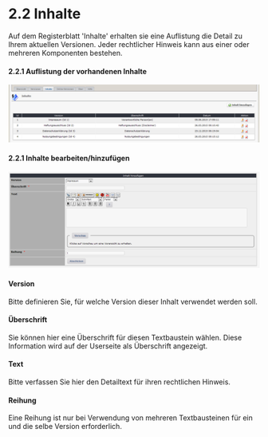 # 2.2 Inhalte

Auf dem Registerblatt 'Inhalte' erhalten sie eine Auflistung die Detail zu Ihrem aktuellen Versionen. Jeder rechtlicher Hinweis kann aus einer oder mehreren Komponenten bestehen.

#### 2.2.1 Auflistung der vorhandenen Inhalte
![](../assets/2admin_contents_list.png)

#### 2.2.1 Inhalte bearbeiten/hinzufügen
![](../assets/2admin_contents_add.png)

#### Version
Bitte definieren Sie, für welche Version dieser Inhalt verwendet werden soll.

#### Überschrift
Sie können hier eine Überschrift für diesen Textbaustein wählen. Diese Information wird auf der Userseite als Überschrift angezeigt.

#### Text
Bitte verfassen Sie hier den Detailtext für ihren rechtlichen Hinweis.

#### Reihung
Eine Reihung ist nur bei Verwendung von mehreren Textbausteinen für ein und die selbe Version erforderlich.
